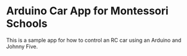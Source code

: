 # Arduino Car App for Montessori Schools

This is a sample app for how to control an RC car using an Arduino and Johnny Five.
